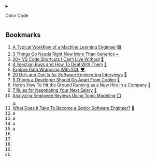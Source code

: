 <!-- color code >
🔴🟥    🔺🔻⭕
🟢🟩
🔵🟦    🔹🔷
🟡🟨
⚪⬜     ◻◽▫🔳
⚫⬛     ◼◾▪🔲
🟣🟪
🟠🟧    🔸🔶
🟤🟫
❤🧡💛💚💙💜🤎🖤🤍

https://help.raindrop.io/import/#settings

🔴 Open Source
🟥 Big Data
🟢 Docker
🟩 Machine Learning
🔵 Reinforcement Learning
🟦 Data Visualization
🟡 Git
🟨 Blockchain & Cryptocurrency
🟣 Data Engineer
🟪 Front-End
🟠 Back-End
🟧 Data Mining
🟤 Quantum Programming
🟫 Python
⚪ SQL
⬜ Data Warehouse
⚫ Documentation
⬛ Deep Learning
🔺 Data Science
🔻 Computer Vision & Digital Image Processing
⭕ Natural Language Processing
🔹 Time Series Prediction
🔷 Dataset
◻ Statistics
◽ Scientific Source
▫ Startup & Jobs
🔳 English
◼ Fitness
◾ Courses
▪ Go
🔲 Rust
🔸 Julia
🔶 Tips
❤ Web Framework
🧡
💛
💚
💙
💜
🤎
🖤
🤍


### Additional Flag

###### Read 📗
###### Stil Reading 📘
<-->

<details>
<summary>

Color Code

</summary>

###### Open Source 🔴
###### Big Data 🟥
###### Docker 🟢
###### Machine Learning 🟩
###### Reinforcement Learning 🔵
###### Data Visualization 🟦
###### Git 🟡
###### Blockchain & Cryptocurrency 🟨
###### Data Engineer 🟣
###### Front-End 🟪
###### Back-End 🟠
###### Data Mining 🟧
###### Quantum Programming 🟤
###### Python 🟫
###### SQL ⚪
###### Data Warehouse ⬜
###### Documentation ⚫
###### Deep Learning ⬛
###### Data Science 🔺
###### Computer Vision & Digital Image Processing 🔻
###### Natural Language Processing ⭕
###### Time Series Prediction 🔹
###### Dataset 🔷
###### Statistics ◻
###### Scientific Source ◽
###### Startup & Jobs ▫
###### English 🔳
###### Fitness ◼
###### Courses ◾
###### Go ▪
###### Rust 🔲
###### Julia 🔸
###### Tips 🔶
###### Web Framework ❤

</details>

## Bookmarks

1. [A Typical Workflow of a Machine Learning Engineer](https://medium.com/@trevenue/the-ml-engineer-a-very-simple-machine-learning-project-to-show-the-workflow-of-a-typical-machine-ec1e348bfcba) [🟩](#machine-learning-)
1. [3 Things Go Needs Right Now More Than Generics](https://medium.com/@ryanc118/three-things-go-needs-right-now-more-than-generics-a6225d62f76b) [▪](#go-)
1. [20+ VS Code Shortcuts I Can’t Live Without](https://medium.com/@happyholic1203/20-vs-code-shortcuts-i-cant-live-without-ee2026a64f14) [🔶](#tips-)
1. [4 Injection Bugs and How To Deal With Them](https://medium.com/@happyholic1203/4-injection-bugs-and-how-to-deal-with-them-db4a411ad5bc) [🔶](#tips-)
1. [Explore Data Wrangling With SQL](https://medium.com/@aashishnair/explore-data-wrangling-with-sql-8166119e1776) [❤](#web-framework-)
1. [20 Do’s and Don’ts for Software Engineering Interviews](https://medium.com/@emctackett/software-engineering-interview-tips-7f3f33e15219) [🔶](#tips-)
1. [5 Things a Developer Should Do Apart From Coding](https://medium.com/@pratik-choudhari/5-things-a-developer-should-do-apart-from-coding-9a740660c132) [🔶](#tips-)
1. [Here’s How To Hit the Ground Running as a New Hire in a Company](https://medium.com/@jedmay/heres-how-to-hit-the-ground-running-as-a-new-hire-in-a-company-4a59cbbcbf24) [🔶](#tips-)
1. [7 Rules for Negotiating Your Next Salary](https://medium.com/@selalio/7-rules-for-negotiating-your-next-salary-b24b2cb8defc) [🔶](#tips-)
1. [Analyzing Employee Reviews Using Topic Modeling](https://medium.com/@srujan.krish97/analyzing-employee-reviews-using-topic-modeling-3ef6f18e88c7) [⭕](#natural-language-processing-)  
[🔝](#bookmarks)
1. [What Does It Take To Become a Senior Software Engineer?](https://medium.com/@mannydsz/what-does-it-take-to-become-a-senior-software-engineer-8accd950d98) [🔶](#tips-)
1. a
1. a
1. a
1. a
1.
1.
1.
1.
1.